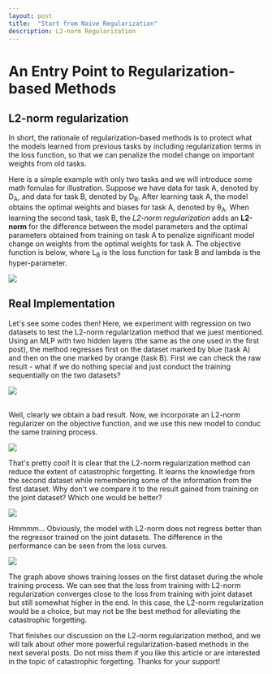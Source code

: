 ```yaml
---
layout: post
title:  "Start from Naive Regularization"
description: L2-norm Regularization
---
```



An Entry Point to Regularization-based Methods
============

L2-norm regularization
------------

In short, the rationale of regularization-based methods is to protect what the models learned from previous tasks by including regularization terms in the loss function, so that we can penalize the model change on important weights from old tasks.

Here is a simple example with only two tasks and we will introduce some math fomulas for illustration. Suppose we have data for task A, denoted by <span>D<sub>A</sub></span>, and data for task B, denoted by <span>D<sub>B</sub></span>. After learning task A, the model obtains the optimal weights and biases for task A, denoted by <span>&theta;<sub>A</sub></span>. When learning the second task, task B,  the *L2-norm regularization* adds an **L2-norm** for the difference between the model parameters and the optimal parameters obtained from training on task A to penalize significant model change on weights from the optimal weights for task A. The objective function is below, where <span>L<sub>B</sub></span> is the loss function for task B and lambda is the hyper-parameter.

<img src="https://github.com/zxllxz2/continual_learning/blob/main/docs/assets/images/L2normFomula.jpg?raw=true" style="display:block;margin-left: auto;margin-right: auto;" />


Real Implementation
------------

Let's see some codes then! Here, we experiment with regression on two datasets to test the L2-norm regularization method that we juest mentioned. Using an MLP with two hidden layers (the same as the one used in the first post), the method regresses first on the dataset marked by blue (task A) and then on the one marked by orange (task B). First we can check the raw result - what if we do nothing special and just conduct the training sequentially on the two datasets?

<img src="https://github.com/zxllxz2/continual_learning/blob/main/docs/assets/images/l2_cata.jpg?raw=true" style="display:block;margin-left: auto;margin-right: auto;" /><br>

Well, clearly we obtain a bad result. Now, we incorporate an L2-norm regularizer on the objective function, and we use this new model to conduc the same training process.

<img src="https://github.com/zxllxz2/continual_learning/blob/main/docs/assets/images/l2_norm.jpg?raw=true" style="display:block;margin-left: auto;margin-right: auto;" />

That's pretty cool! It is clear that the L2-norm regularization method can reduce the extent of catastrophic forgetting. It learns the knowledge from the second dataset while remembering some of the information from the first dataset. Why don't we compare it to the result gained from training on the joint dataset? Which one would be better?

<img src="https://github.com/zxllxz2/continual_learning/blob/main/docs/assets/images/l2_joint.jpg?raw=true" style="display:block;margin-left: auto;margin-right: auto;" />

Hmmmm... Obviously, the model with L2-norm does not regress better than the regressor trained on the joint datasets. The difference in the performance can be seen from the loss curves.

<img src="https://github.com/zxllxz2/continual_learning/blob/main/docs/assets/images/l2_loss_task1.jpg?raw=true" style="display:block;margin-left: auto;margin-right: auto;" />

 The graph above shows training losses on the first dataset during the whole training process. We can see that the loss from training with L2-norm regularization converges close to the loss from training with joint dataset but still somewhat higher in the end. In this case, the L2-norm regularization would be a choice, but may not be the best method for alleviating the catastrophic forgetting.

 That finishes our discussion on the L2-norm regularization method, and we will talk about other more powerful regularization-based methods in the next several posts. Do not miss them if you like this article or are interested in the topic of catastrophic forgetting. Thanks for your support!
